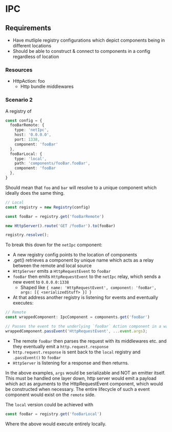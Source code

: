 # IPC

## Requirements

- Have mutliple registry configurations which depict components being in different locations
- Should be able to construct & connect to components in a config regardless of location

### Resources

- HttpAction: foo
  - Http bundle middlewares

### Scenario 2

A registry of

```ts
const config = {
  fooBarRemote: {
    type: 'netIpc',
    host: '0.0.0.0',
    port: 1338,
    component: 'fooBar'
  },
  fooBarLocal: {
    type: 'local',
    path: 'components/fooBar.fooBar',
    component: 'fooBar
  },
}
```

Should mean that `foo` and `bar` will resolve to a unique component which ideally does the same thing.

```ts
// Local
const registry = new Registry(config)

const fooBar = registry.get('fooBarRemote')

new HttpServer().route('GET /fooBar').to(fooBar)

registry.resolve();
```

To break this down for the `netIpc` component:
- A new registry config points to the location of components
- .get() retrieves a component by unique name which acts as a relay between the remote and local source
- `HttpServer` emits a `HttpRequestEvent` to `fooBar`
- `fooBar` then emits `HttpRequestEvent` to the `netIpc` relay, which sends a new event to `0.0.0.0:1338`
  - Shaped like `{ name: 'HttpRequestEvent', component: 'fooBar', args: [{ <serializedStuff> }] }`
- At that address another registry is listening for events and eventually executes:

```ts
// Remote
const wrappedComponent: IpcComponent = components.get('fooBar')

// Passes the event to the underlying `fooBar` Action component in a way which does not trigger an infinite loop of events
wrappedComponent.passEvent('HttpRequestEvent', ...event.args);
```

- The remote `fooBar` then parses the request with its middlewares etc. and they eventually emit a `http.request.response`
- `http.request.response` is sent back to the `local` registry and `.passEvent()` to `fooBar`
- `HttpServer` is listening for a response and then returns.

In the above examples, `args` would be serializable and NOT an emitter itself. This must be handled one layer down, http server would emit a payload which act as arguments to the HttpRequestEvent component, which would be constructed when necessary. The entire lifecycle of such a event component would exist on the `remote` side.

The `local` version could be achieved with

```ts
const fooBar = registry.get('fooBarLocal')
```

Where the above would execute entirely locally.
